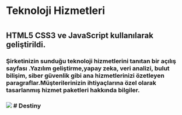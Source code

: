 <h1>Teknoloji Hizmetleri<h1>

<h2>HTML5 CSS3 ve JavaScript kullanılarak geliştirildi.</h2>

<h3>Şirketinizin sunduğu teknoloji hizmetlerini tanıtan bir açılış sayfası .Yazılım geliştirme,yapay zeka, veri analizi, bulut bilişim, siber güvenlik gibi ana hizmetlerinizi özetleyen paragraflar.Müşterilerinizin ihtiyaçlarına özel olarak tasarlanmış hizmet paketleri hakkında bilgiler. <h3>

<img src="Destiny-.gif"/>
# Destiny
